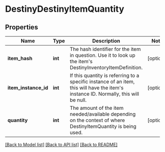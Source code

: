 # DestinyDestinyItemQuantity

## Properties
Name | Type | Description | Notes
------------ | ------------- | ------------- | -------------
**item_hash** | **int** | The hash identifier for the item in question. Use it to look up the item&#39;s DestinyInventoryItemDefinition. | [optional] 
**item_instance_id** | **int** | If this quantity is referring to a specific instance of an item, this will have the item&#39;s instance ID. Normally, this will be null. | [optional] 
**quantity** | **int** | The amount of the item needed/available depending on the context of where DestinyItemQuantity is being used. | [optional] 

[[Back to Model list]](../README.md#documentation-for-models) [[Back to API list]](../README.md#documentation-for-api-endpoints) [[Back to README]](../README.md)


